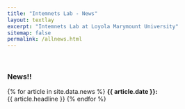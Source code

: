 ```yaml
---
title: "Intemnets Lab - News"
layout: textlay
excerpt: "Intemnets Lab at Loyola Marymount University"
sitemap: false
permalink: /allnews.html
---
```


<br>
<h3>News!!</h3>

{% for article in site.data.news %}
**{{ article.date }}:** <br> {{ article.headline }}
{% endfor %}
